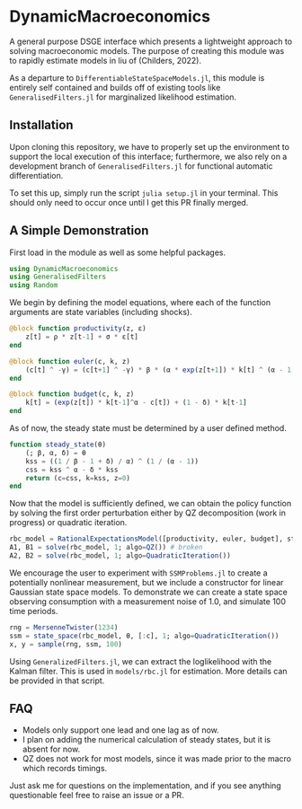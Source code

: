 # DynamicMacroeconomics

A general purpose DSGE interface which presents a lightweight approach to solving macroeconomic models. The purpose of creating this module was to rapidly estimate models in liu of (Childers, 2022).

As a departure to `DifferentiableStateSpaceModels.jl`, this module is entirely self contained and builds off of existing tools like `GeneralisedFilters.jl` for marginalized likelihood estimation.

## Installation

Upon cloning this repository, we have to properly set up the environment to support the local execution of this interface; furthermore, we also rely on a development branch of `GeneralisedFilters.jl` for functional automatic differentiation.

To set this up, simply run the script `julia setup.jl` in your terminal. This should only need to occur once until I get this PR finally merged.

## A Simple Demonstration

First load in the module as well as some helpful packages.

```julia
using DynamicMacroeconomics
using GeneralisedFilters
using Random
```

We begin by defining the model equations, where each of the function arguments are state variables (including shocks).

```julia
@block function productivity(z, ε)
    z[t] = ρ * z[t-1] + σ * ε[t]
end

@block function euler(c, k, z)
    (c[t] ^ -γ) = (c[t+1] ^ -γ) * β * (α * exp(z[t+1]) * k[t] ^ (α - 1) + (1 - δ))
end

@block function budget(c, k, z)
    k[t] = (exp(z[t]) * k[t-1]^α - c[t]) + (1 - δ) * k[t-1]
end
```

As of now, the steady state must be determined by a user defined method.

```julia
function steady_state(θ)
    (; β, α, δ) = θ
    kss = ((1 / β - 1 + δ) / α) ^ (1 / (α - 1))
    css = kss ^ α - δ * kss
    return (c=css, k=kss, z=0)
end
```

Now that the model is sufficiently defined, we can obtain the policy function by solving the first order perturbation either by QZ decomposition (work in progress) or quadratic iteration.

```julia
rbc_model = RationalExpectationsModel([productivity, euler, budget], steady_state, [:ε])
A1, B1 = solve(rbc_model, 1; algo=QZ()) # broken
A2, B2 = solve(rbc_model, 1; algo=QuadraticIteration())
```

We encourage the user to experiment with `SSMProblems.jl` to create a potentially nonlinear measurement, but we include a constructor for linear Gaussian state space models. To demonstrate we can create a state space observing consumption with a measurement noise of 1.0, and simulate 100 time periods.

```julia
rng = MersenneTwister(1234)
ssm = state_space(rbc_model, θ, [:c], 1; algo=QuadraticIteration())
x, y = sample(rng, ssm, 100)
```

Using `GeneralizedFilters.jl`, we can extract the loglikelihood with the Kalman filter. This is used in `models/rbc.jl` for estimation. More details can be provided in that script.

## FAQ

- Models only support one lead and one lag as of now.
- I plan on adding the numerical calculation of steady states, but it is absent for now.
- QZ does not work for most models, since it was made prior to the macro which records timings.

Just ask me for questions on the implementation, and if you see anything questionable feel free to raise an issue or a PR.